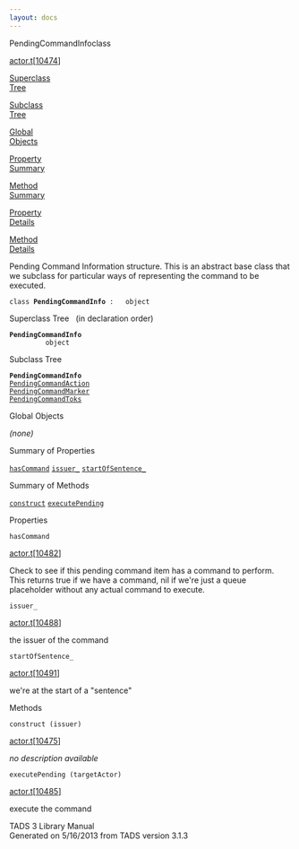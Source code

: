 ```yaml
---
layout: docs
---
```

<span class="title">PendingCommandInfo</span><span class="type">class</span>

[actor.t](../file/actor.t.html)\[[10474](../source/actor.t.html#10474)\]

[Superclass  
Tree](#_SuperClassTree_)

[Subclass  
Tree](#_SubClassTree_)

[Global  
Objects](#_ObjectSummary_)

[Property  
Summary](#_PropSummary_)

[Method  
Summary](#_MethodSummary_)

[Property  
Details](#_Properties_)

[Method  
Details](#_Methods_)



Pending Command Information structure. This is an abstract base class
that we subclass for particular ways of representing the command to be
executed.

`class `**`PendingCommandInfo`**` :   object`



<span id="_SuperClassTree_"></span>



<span class="hdln">Superclass Tree</span>   (in declaration order)



**`PendingCommandInfo`**  
`         object`  
<span id="_SubClassTree_"></span>



<span class="hdln">Subclass Tree</span>  



**`PendingCommandInfo`**  
[`PendingCommandAction`](../object/PendingCommandAction.html)  
[`PendingCommandMarker`](../object/PendingCommandMarker.html)  
[`PendingCommandToks`](../object/PendingCommandToks.html)  
<span id="_ObjectSummary_"></span>



<span class="hdln">Global Objects</span>  



*(none)* <span id="_PropSummary_"></span>



<span class="hdln">Summary of Properties</span>  



[`hasCommand`](#hasCommand) [`issuer_`](#issuer_) [`startOfSentence_`](#startOfSentence_)

<span id="_MethodSummary_"></span>



<span class="hdln">Summary of Methods</span>  



[`construct`](#construct) [`executePending`](#executePending)

<span id="_Properties_"></span>



<span class="hdln">Properties</span>  



<span id="hasCommand"></span>

`hasCommand`

[actor.t](../file/actor.t.html)\[[10482](../source/actor.t.html#10482)\]



Check to see if this pending command item has a command to perform. This
returns true if we have a command, nil if we're just a queue placeholder
without any actual command to execute.



<span id="issuer_"></span>

`issuer_`

[actor.t](../file/actor.t.html)\[[10488](../source/actor.t.html#10488)\]



the issuer of the command



<span id="startOfSentence_"></span>

`startOfSentence_`

[actor.t](../file/actor.t.html)\[[10491](../source/actor.t.html#10491)\]



we're at the start of a "sentence"



<span id="_Methods_"></span>



<span class="hdln">Methods</span>  



<span id="construct"></span>

`construct (issuer)`

[actor.t](../file/actor.t.html)\[[10475](../source/actor.t.html#10475)\]



*no description available*



<span id="executePending"></span>

`executePending (targetActor)`

[actor.t](../file/actor.t.html)\[[10485](../source/actor.t.html#10485)\]



execute the command





TADS 3 Library Manual  
Generated on 5/16/2013 from TADS version 3.1.3


